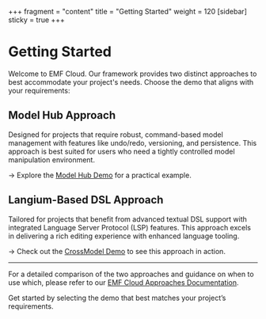 +++
fragment = "content"
title = "Getting Started"
weight = 120
[sidebar]
  sticky = true
+++

# Getting Started

Welcome to EMF Cloud. Our framework provides two distinct approaches to best accommodate your project's needs. Choose the demo that aligns with your requirements:

## Model Hub Approach

Designed for projects that require robust, command-based model management with features like undo/redo, versioning, and persistence. This approach is best suited for users who need a tightly controlled model manipulation environment.

→ Explore the [Model Hub Demo](https://github.com/eclipse-emfcloud/modelhub/tree/main/examples/theia) for a practical example.

## Langium-Based DSL Approach

Tailored for projects that benefit from advanced textual DSL support with integrated Language Server Protocol (LSP) features. This approach excels in delivering a rich editing experience with enhanced language tooling.

→ Check out the [CrossModel Demo](https://github.com/CrossBreezeNL/crossmodel) to see this approach in action.

---

For a detailed comparison of the two approaches and guidance on when to use which, please refer to our [EMF Cloud Approaches Documentation](../coffeeEditorNg/content.md).

Get started by selecting the demo that best matches your project’s requirements.
